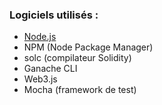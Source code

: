 ### Logiciels utilisés :
- [Node.js](https://nodejs.org)
- NPM (Node Package Manager)
- solc (compilateur Solidity)
- Ganache CLI
- Web3.js
- Mocha (framework de test)
